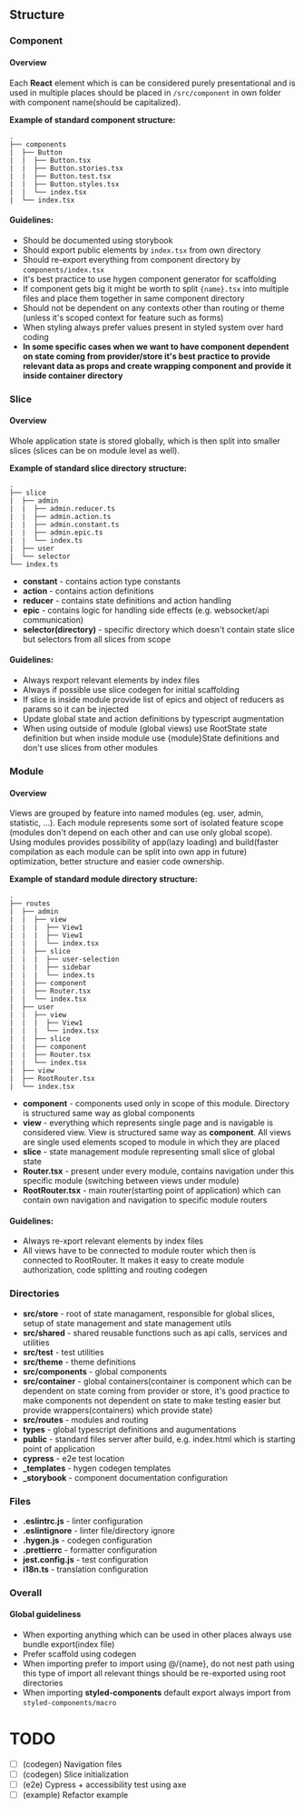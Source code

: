## Structure

### Component

#### Overview

Each **React** element which is can be considered purely presentational and is used in multiple places should be placed in `/src/component` in own folder with component name(should be capitalized).

**Example of standard component structure:**

```
.
├── components
|  ├── Button
|  |  ├── Button.tsx
|  |  ├── Button.stories.tsx
|  |  ├── Button.test.tsx
|  |  ├── Button.styles.tsx
|  |  └── index.tsx
|  └── index.tsx

```

#### Guidelines:

- Should be documented using storybook
- Should export public elements by `index.tsx` from own directory
- Should re-export everything from component directory by `components/index.tsx`
- It's best practice to use hygen component generator for scaffolding
- If component gets big it might be worth to split `{name}.tsx` into multiple files and place them together in same component directory
- Should not be dependent on any contexts other than routing or theme (unless it's scoped context for feature such as forms)
- When styling always prefer values present in styled system over hard coding
- **In some specific cases when we want to have component dependent on state coming from provider/store it's best practice to provide relevant data as props and create wrapping component and provide it inside container directory**

### Slice

#### Overview

Whole application state is stored globally, which is then split into smaller slices (slices can be on module level as well).

**Example of standard slice directory structure:**

```
.
├── slice
|  ├── admin
|  |  ├── admin.reducer.ts
|  |  ├── admin.action.ts
|  |  ├── admin.constant.ts
|  |  ├── admin.epic.ts
|  |  └── index.ts
|  ├── user
|  └── selector
└── index.ts
```

- **constant** - contains action type constants
- **action** - contains action definitions
- **reducer** - contains state definitions and action handling
- **epic** - contains logic for handling side effects (e.g. websocket/api communication)
- **selector(directory)** - specific directory which doesn't contain state slice but selectors from all slices from scope

#### Guidelines:

- Always rexport relevant elements by index files
- Always if possible use slice codegen for initial scaffolding
- If slice is inside module provide list of epics and object of reducers as params so it can be injected
- Update global state and action definitions by typescript augmentation
- When using outside of module (global views) use RootState state definition but when inside module use {module}State definitions and don't use slices from other modules

### Module

#### Overview

Views are grouped by feature into named modules (eg. user, admin, statistic, ...). Each module represents some sort of isolated feature scope (modules don't depend on each other and can use only global scope). Using modules provides possibility of app(lazy loading) and build(faster compilation as each module can be split into own app in future) optimization, better structure and easier code ownership.

**Example of standard module directory structure:**

```
.
├── routes
|  ├── admin
|  |  ├── view
|  |  |  ├── View1
|  |  |  ├── View1
|  |  |  └── index.tsx
|  |  ├── slice
|  |  |  ├── user-selection
|  |  |  ├── sidebar
|  |  |  └── index.ts
|  |  ├── component
|  |  ├── Router.tsx
|  |  └── index.tsx
|  ├── user
|  |  ├── view
|  |  |  ├── View1
|  |  |  └── index.tsx
|  |  ├── slice
|  |  ├── component
|  |  ├── Router.tsx
|  |  └── index.tsx
|  ├── view
|  ├── RootRouter.tsx
|  └── index.tsx
```

- **component** - components used only in scope of this module. Directory is structured same way as global components
- **view** - everything which represents single page and is navigable is considered view. View is structured same way as **component**. All views are single used elements scoped to module in which they are placed
- **slice** - state management module representing small slice of global state
- **Router.tsx** - present under every module, contains navigation under this specific module (switching between views under module)
- **RootRouter.tsx** - main router(starting point of application) which can contain own navigation and navigation to specific module routers

#### Guidelines:

- Always re-xport relevant elements by index files
- All views have to be connected to module router which then is connected to RootRouter. It makes it easy to create module authorization, code splitting and routing codegen

### Directories

- **src/store** - root of state managament, responsible for global slices, setup of state management and state management utils
- **src/shared** - shared reusable functions such as api calls, services and utilities
- **src/test** - test utilities
- **src/theme** - theme definitions
- **src/components** - global components
- **src/container** - global containers(container is component which can be dependent on state coming from provider or store, it's good practice to make components not dependent on state to make testing easier but provide wrappers(containers) which provide state)
- **src/routes** - modules and routing
- **types** - global typescript definitions and augumentations
- **public** - standard files server after build, e.g. index.html which is starting point of application
- **cypress** - e2e test location
- **\_templates** - hygen codegen templates
- **\_storybook** - component documentation configuration

### Files

- **.eslintrc.js** - linter configuration
- **.eslintignore** - linter file/directory ignore
- **.hygen.js** - codegen configuration
- **.prettierrc** - formatter configuration
- **jest.config.js** - test configuration
- **i18n.ts** - translation configuration

### Overall

#### Global guideliness

- When exporting anything which can be used in other places always use bundle export(index file)
- Prefer scaffold using codegen
- When importing prefer to import using @/{name}, do not nest path using this type of import all relevant things should be re-exported using root directories
- When importing **styled-components** default export always import from `styled-components/macro`

# TODO

- [ ] (codegen) Navigation files
- [ ] (codegen) Slice initialization
- [ ] (e2e) Cypress + accessibility test using axe
- [ ] (example) Refactor example
